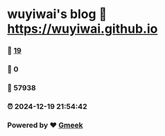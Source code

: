 # wuyiwai's blog :link: https://wuyiwai.github.io 
### :page_facing_up: [19](https://wuyiwai.github.io/tag.html) 
### :speech_balloon: 0 
### :hibiscus: 57938 
### :alarm_clock: 2024-12-19 21:54:42 
### Powered by :heart: [Gmeek](https://github.com/Meekdai/Gmeek)
